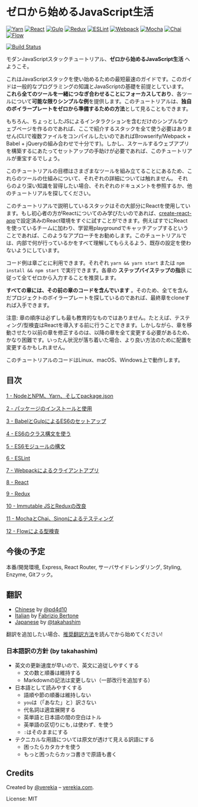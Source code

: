 # ゼロから始めるJavaScript生活

[![Yarn](/img/yarn.png)](https://yarnpkg.com/)
[![React](/img/react.png)](https://facebook.github.io/react/)
[![Gulp](/img/gulp.png)](http://gulpjs.com/)
[![Redux](/img/redux.png)](http://redux.js.org/)
[![ESLint](/img/eslint.png)](http://eslint.org/)
[![Webpack](/img/webpack.png)](https://webpack.github.io/)
[![Mocha](/img/mocha.png)](https://mochajs.org/)
[![Chai](/img/chai.png)](http://chaijs.com/)
[![Flow](/img/flow.png)](https://flowtype.org/)

[![Build Status](https://travis-ci.org/verekia/js-stack-from-scratch.svg?branch=master)](https://travis-ci.org/verekia/js-stack-from-scratch)

モダンJavaScriptスタックチュートリアル、**ゼロから始めるJavaScript生活** へようこそ。

これはJavaScriptスタックを使い始めるための最短最速のガイドです。このガイドは一般的なプログラミングの知識とJavaScriptの基礎を前提としています。
**これら全てのツールを一緒につなぎ合わせることにフォーカスしており**、各ツールについて**可能な限りシンプルな例**を提供します。このチュートリアルは、**独自のボイラープレートをゼロから準備するための方法**として見ることもできます。

もちろん、ちょっとしたJSによるインタラクションを含むだけのシンプルなウェブページを作るのであれば、ここで紹介するスタックを全て使う必要はありません(CLIで複数ファイルをコンパイルしたいのであればBrowserify/Webpack + Babel + jQueryの組み合わせで十分です)。しかし、スケールするウェブアプリを構築するにあたってセットアップの手助けが必要であれば、このチュートリアルが重宝するでしょう。

このチュートリアルの目標はさまざまなツールを組み立てることにあるため、これらのツールの仕組みについて、それぞれの詳細については触れません。
それらのより深い知識を習得したい場合、それぞれのドキュメントを参照するか、他のチュートリアルを探してください。

このチュートリアルで説明しているスタックはその大部分にReactを使用しています。もし初心者の方がReactについてのみ学びたいのであれば、[create-react-app](https://github.com/facebookincubator/create-react-app)で設定済みのReact環境をすぐに試すことができます。例えばすでにReactを使っているチームに加わり、学習用playgroundでキャッチアップするということであれば、このようなアプローチをお勧めします。このチュートリアルでは、内部で何が行っているかをすべて理解してもらえるよう、既存の設定を使わないようにしています。

コード例は章ごとに利用できます。それぞれ `yarn && yarn start` または `npm install && npm start` で実行できます。各章の **ステップバイステップの指示** に従って全てゼロから入力することを推奨します。


**すべての章には、その前の章のコードを含んでいます** 。そのため、全てを含んだプロジェクトのボイラープレートを探しているのであれば、最終章をcloneすれば入手できます。

注意: 章の順序は必ずしも最も教育的なものではありません。たとえば、テスティング/型検査はReactを導入する前に行うことできます。しかしながら、章を移動させたり以前の章を修正するのは、以降の章を全て変更する必要があるため、かなり困難です。いったん状況が落ち着いた場合、より良い方法のために配置を変更するかもしれません。

このチュートリアルのコードはLinux、macOS、Windows上で動作します。


## 目次

[1 - NodeとNPM、Yarn、そしてpackage.json](/tutorial/1-node-npm-yarn-package-json)

[2 - パッケージのインストールと使用](/tutorial/2-packages)

[3 - BabelとGulpによるES6のセットアップ](/tutorial/3-es6-babel-gulp)

[4 - ES6のクラス構文を使う](/tutorial/4-es6-syntax-class)

[5 - ES6モジュールの構文](/tutorial/5-es6-modules-syntax)

[6 - ESLint](/tutorial/6-eslint)

[7 - Webpackによるクライアントアプリ](/tutorial/7-client-webpack)

[8 - React](/tutorial/8-react)

[9 - Redux](/tutorial/9-redux)

[10 - Immutable JSとReduxの改良](/tutorial/10-immutable-redux-improvements)

[11 - MochaとChai、Sinonによるテスティング](/tutorial/11-testing-mocha-chai-sinon)

[12 - Flowによる型検査](/tutorial/12-flow)

## 今後の予定

本番/開発環境, Express, React Router, サーバサイドレンダリング, Styling, Enzyme, Gitフック。

## 翻訳

- [Chinese](https://github.com/pd4d10/js-stack-from-scratch) by [@pd4d10](http://github.com/pd4d10)
- [Italian](https://github.com/fbertone/js-stack-from-scratch) by [Fabrizio Bertone](https://github.com/fbertone)
- [Japanese](https://github.com/takahashim/js-stack-from-scratch) by [@takahashim](http://github.com/takahashim)

翻訳を追加したい場合、[推奨翻訳方法](/how-to-translate.md)を読んでから始めてください!

### 日本語訳の方針 (by takahashim)

* 英文の更新速度が早いので、英文に追従しやすくする
    * 文の数と順番は維持する
    * Markdownの記法は変更しない（一部改行を追加する）
* 日本語として読みやすくする
    * 語順や節の順番は維持しない
    * `you`は（「あなた」と）訳さない
    * 代名詞は適宜展開する
    * 英単語と日本語の間の空白はトル
    * 英単語の区切りにも`,`は使わず`、`を使う
    * `:`はそのままにする
* テクニカルな用語については原文が透けて見える訳語にする
    * 困ったらカタカナを使う
    * もっと困ったらカッコ書きで原語も書く

## Credits

Created by [@verekia](https://twitter.com/verekia) – [verekia.com](http://verekia.com/).

License: MIT
